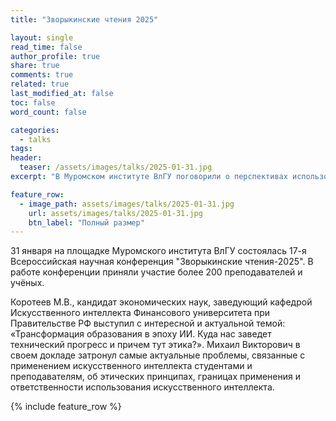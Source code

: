 ```yaml
---
title: "Зворыкинские чтения 2025"

layout: single
read_time: false
author_profile: true
share: true
comments: true
related: true
last_modified_at: false
toc: false
word_count: false

categories:
  - talks
tags:
header:
  teaser: /assets/images/talks/2025-01-31.jpg
excerpt: "В Муромском институте ВлГУ поговорили о перспективах использования ИИ в сфере образования"

feature_row:
  - image_path: assets/images/talks/2025-01-31.jpg
    url: assets/images/talks/2025-01-31.jpg
    btn_label: "Полный размер"
---
```

31 января на площадке Муромского института ВлГУ состоялась 17-я Всероссийская научная конференция "Зворыкинские чтения-2025". В работе конференции приняли участие более 200 преподавателей и учёных.

Коротеев М.В., кандидат экономических наук, заведующий кафедрой Искусственного интеллекта Финансового университета при Правительстве РФ выступил с интересной и актуальной темой: «Трансформация образования в эпоху ИИ. Куда нас заведет технический прогресс и причем тут этика?». Михаил Викторович в своем докладе затронул самые актуальные проблемы, связанные с применением искусственного интеллекта студентами и преподавателям, об этических принципах, границах применения и ответственности использования искусственного интеллекта.

{% include feature_row %} 
